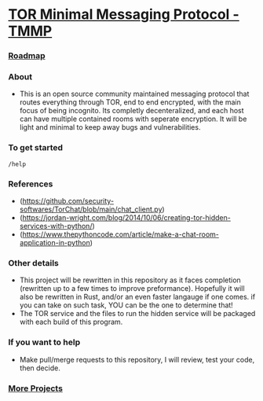 # [TOR Minimal Messaging Protocol - TMMP](https://fu3x.github.io/TMMP/)

### [Roadmap](https://github.com/users/FU3X/projects/2)

### About
- This is an open source community maintained messaging protocol that routes everything through TOR, end to end encrypted, with the main focus of being incognito. Its completly decenteralized, and each host can have multiple contained rooms with seperate encryption. It will be light and minimal to keep away bugs and vulnerabilities.

### To get started
```
/help
```

### References
- (https://github.com/security-softwares/TorChat/blob/main/chat_client.py)
- (https://jordan-wright.com/blog/2014/10/06/creating-tor-hidden-services-with-python/)
- (https://www.thepythoncode.com/article/make-a-chat-room-application-in-python)

### Other details
- This project will be rewritten in this repository as it faces completion (rewritten up to a few times to improve preformance). Hopefully it will also be rewritten in Rust, and/or an even faster langauge if one comes. if you can take on such task, YOU can be the one to determine that!
- The TOR service and the files to run the hidden service will be packaged with each build of this program.

### If you want to help
- Make pull/merge requests to this repository, I will review, test your code, then decide.

### [More Projects](fu3x.github.io)
